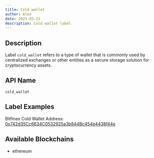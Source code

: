 ```yaml
---
title: Cold wallet
author: Alex
date: 2023-03-22
description: Cold wallet label
---
```


## Description

Label `cold_wallet` refers to a type of wallet that is commonly used by centralized exchanges or other entities as a secure storage solution for cryptocurrency assets.

## API Name

`cold_wallet`

## Label Examples
Bitfinex Cold Wallet Address: [0x742d35Cc6634C0532925a3b844Bc454e4438f44e](https://etherscan.io/address/0x742d35Cc6634C0532925a3b844Bc454e4438f44e)

## Available Blockchains

* ethereum